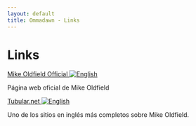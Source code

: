 ```yaml
---
layout: default
title: Ommadawn - Links
---
```


<div class="post">
    <h1 class="pageTitle">Links</h1>
    <div class="links-list">
        <div class="link-item">
            <a href="https://mikeoldfieldofficial.com" target="_blank">
                Mike Oldfield Official
                <img src="/assets/img/flags/gb.png" alt="English" class="flag" />
            </a>
            <p>Página web oficial de Mike Oldfield</p>
        </div>
        <div class="link-item">
            <a href="https://tubular.net" target="_blank">
                Tubular.net
                <img src="/assets/img/flags/gb.png" alt="English" class="flag" />
            </a>
            <p>Uno de los sitios en inglés más completos sobre Mike Oldfield.</p>
        </div>
    </div>
</div>
